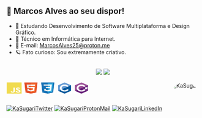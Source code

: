 ## 📌 Marcos Alves ao seu dispor! 


- 📖 Estudando Desenvolvimento de Software Multiplataforma e Design Gráfico.
- 📒 Técnico em Informática para Internet.
- 📧 E-mail: MarcosAlves25@proton.me
- 🪐 Fato curioso: Sou extremamente criativo.

##
<div align="center">
  <img height="160em" src="https://github-readme-stats.vercel.app/api?username=marcosalves90&show_icons=true&theme=dark&include_all_commits=true&count_private=true" onclick="return false;"/>
  <img height="160em" src="https://github-readme-stats.vercel.app/api/top-langs/?username=marcosalves90&layout=compact&langs_count=7&theme=dark" onclick="return false;"/>
  </a>
</div>
   
<div style="display: inline_block"><br>
  <img align="center" alt="KaSugari-Js" height="30" width="40" src="https://raw.githubusercontent.com/devicons/devicon/master/icons/javascript/javascript-plain.svg">
  <img align="center" alt="KaSugari-HTML" height="30" width="40" src="https://raw.githubusercontent.com/devicons/devicon/master/icons/html5/html5-original.svg">
  <img align="center" alt="KaSugari-CSS" height="30" width="40" src="https://raw.githubusercontent.com/devicons/devicon/master/icons/css3/css3-original.svg">
  <img align="center" alt="KaSugari-C" height="30" width="40" src="https://raw.githubusercontent.com/devicons/devicon/master/icons/c/c-original.svg">
  <img align="center" alt="KaSugari-C" height="30" width="40" src="https://raw.githubusercontent.com/devicons/devicon/master/icons/csharp/csharp-original.svg">
  <img align="right" alt="KaSugari" height="150" style="border-radius:50px;" src="https://cdn.discordapp.com/attachments/967956966238466091/1060702461997891764/image_1_1.png">
</div>

##

<div>
  <a href="https://twitter.com/KaSugari" target="_blank"> <img alt ="KaSugariTwitter" src="https://img.shields.io/badge/Twitter-1DA1F2?style=for-the-badge&logo=twitter&logoColor=white"></img></a>
  <a href="mailto:MarcosAlves25@proton.me" target="_blank"> <img alt ="KaSugariProtonMail" src="https://img.shields.io/badge/ProtonMail-8B89CC?style=for-the-badge&logo=protonmail&logoColor=white"></img></a>
  <a href="https://www.linkedin.com/in/marcosalveslopesjunior" target="_blank"> <img alt ="KaSugariLinkedIn" src="https://img.shields.io/badge/LinkedIn-0077B5?style=for-the-badge&logo=linkedin&logoColor=white"></img></a>
</div>

